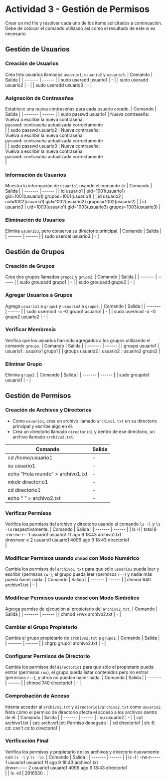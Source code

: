 # Actividad 3 - Gestión de Permisos
Crear un md file y resolver cada uno de los items solicitados a continuación. Debe de colocar el comando utilizado asi como el resultado de este si es necesario. 

## Gestión de Usuarios

### Creación de Usuarios
Crea tres usuarios llamados `usuario1`, `usuario2` y `usuario3`.
| Comando | Salida |
| ------- | ------ |
| sudo useradd usuario1 | - |
| sudo useradd usuario2 | - |
| sudo useradd usuario3 | - |

### Asignación de Contraseñas
Establece una nueva contraseñas para cada usuario creado.
| Comando | Salida |
| ------- | ------ |
| sudo passwd usuario1 | Nueva contraseña:  <br> Vuelva a escribir la nueva contraseña:  <br> passwd: contraseña actualizada correctamente <br> |
| sudo passwd usuario2 | Nueva contraseña:  <br> Vuelva a escribir la nueva contraseña:  <br> passwd: contraseña actualizada correctamente <br> |
| sudo passwd usuario3 | Nueva contraseña:  <br> Vuelva a escribir la nueva contraseña:  <br> passwd: contraseña actualizada correctamente <br> |

### Información de Usuarios
Muestra la información de `usuario1` usando el comando `id`
| Comando | Salida |
| ------- | ------ |
| id usuario1 | uid=1001(usuario1) gid=1001(usuario1) grupos=1001(usuario1) |
| id usuario2 | uid=1002(usuario1) gid=1002(usuario2) grupos=1002(usuario2) |
| id usuario3 | uid=1003(usuario1) gid=1003(usuario3) grupos=1003(usuario3) |

### Eliminación de Usuarios
Elimina `usuario3`, pero conserva su directorio principal.
| Comando | Salida |
| ------- | ------ |
| sudo userdel usuario3 | - |

## Gestión de Grupos

### Creación de Grupos
Crea dos grupos llamados `grupo1` y `grupo2`.
| Comando | Salida |
| ------- | ------ |
| sudo groupadd grupo1 | - |
| sudo groupadd grupo2 | - |

### Agregar Usuarios a Grupos
Agrega `usuario1` a `grupo1` y `usuario2` a `grupo2`.
| Comando | Salida |
| ------- | ------ |
| sudo usermod -a -G grupo1 usuario1 | - |
| sudo usermod -a -G grupo2 usuario2 | - |

### Verificar Membresía
Verifica que los usuarios han sido agregados a los grupos utilizando el comando `groups`.
| Comando | Salida |
| ------- | ------ |
| groups usuario1 | usuario1 : usuario1 grupo1 |
| groups usuario2 | usuario2 : usuario2 grupo2 |

### Eliminar Grupo
Elimina `grupo2`.
| Comando | Salida |
| ------- | ------ |
| sudo groupdel usuario1 | - |

## Gestión de Permisos


### Creación de Archivos y Directorios
* Como `usuario1`, crea un archivo llamado `archivo1.txt` en su directorio principal y escribe algo en él.
* Crea un directorio llamado `directorio1` y dentro de ese directorio, un archivo llamado `archivo2.txt`.

| Comando | Salida |
| ------- | ------ |
| cd /home/usuario1 | - |
| su usuario1 | - |
| echo "Hola mundo" > archivo1.txt | - |
| mkdir directorio1 | - |
| cd directorio1 | - |
| echo " " > archivo2.txt | - |

### Verificar Permisos
Verifica los permisos del archivo y directorio usando el comando `ls -l` y `ls -ld` respectivamente.
| Comando | Salida |
| ------- | ------ |
| ls -l | total 8 <br> -rw-rw-r-- 1 usuario1 usuario1   11 ago  9 18:43 archivo1.txt <br>drwxrwxr-x 2 usuario1 usuario1 4096 ago  9 18:43 directorio1 <br> |

### Modificar Permisos usando `chmod` con Modo Numérico
Cambia los permisos del `archivo1.txt` para que sólo `usuario1` pueda leer y escribir (permisos `rw-`), el grupo pueda leer (permisos `r--`) y nadie más pueda hacer nada.
| Comando | Salida |
| ------- | ------ |
| chmod 640 archivo1.txt | - |

### Modificar Permisos usando `chmod` con Modo Simbólico
Agrega permiso de ejecución al propietario del `archivo2.txt`.
| Comando | Salida |
| ------- | ------ |
| chmod +rwx archivo2.txt | - |

### Cambiar el Grupo Propietario
Cambia el grupo propietario de `archivo2.txt` a `grupo1`.
| Comando | Salida |
| ------- | ------ |
| chgrp grupo1 archivo2.txt | - |

### Configurar Permisos de Directorio
Cambia los permisos del `directorio1` para que sólo el propietario pueda entrar (permisos `rwx`), el grupo pueda listar contenidos pero no entrar (permisos `r--`), y otros no puedan hacer nada.
| Comando | Salida |
| ------- | ------ |
| chmod 740 directorio1 | - |

### Comprobación de Acceso
Intenta acceder al `archivo1.txt` y `directorio1/archivo2.txt` como `usuario2`. Nota cómo el permiso de directorio afecta el acceso a los archivos dentro de él.
| Comando | Salida |
| ------- | ------ |
| su usuario2 | - |
| cat archivo1.txt | cat: archivo1.txt: Permiso denegado |
| cd directorio1 | sh: 6: cd: can't cd to directorio1 |

### Verificación Final
Verifica los permisos y propietario de los archivos y directorio nuevamente con `ls -l` y `ls -ld`.
| Comando | Salida |
| ------- | ------ |
| ls -l | -rw-r----- 1 usuario1 usuario1   11 ago  9 18:43 archivo1.txt <br> drwxr----- 2 usuario1 usuario1 4096 ago  9 18:43 directorio1 <br> |
| ls -id | 2916530 . |






